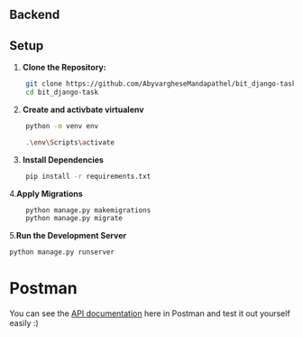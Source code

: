 ## Backend

## Setup

1. **Clone the Repository:**

```bash
    git clone https://github.com/AbyvargheseMandapathel/bit_django-task.git
    cd bit_django-task
```
2. **Create and activbate virtualenv**
```bash
    python -m venv env
```

```bash
    .\env\Scripts\activate
```

3. **Install Dependencies**
```bash
    pip install -r requirements.txt
```

4.**Apply Migrations**
```bash
    python manage.py makemigrations
    python manage.py migrate
```

5.**Run the Development Server**
```bash
python manage.py runserver
```

# Postman
You can see the [API documentation](https://documenter.getpostman.com/view/21242095/2s9YsGhYMc) here in Postman and test it out yourself easily :)

